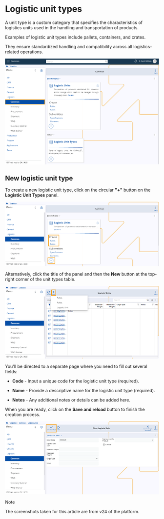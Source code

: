 # Logistic unit types

A unit type is a custom category that specifies the characteristics of logistics units used in the handling and transportation of products.

Examples of logistic unit types include pallets, containers, and crates.

They ensure standardized handling and compatibility across all logistics-related operations.

![picture](pictures/Common_view_14_03.png)

## New logistic unit type 

To create a new logistic unit type, click on the circular **"+"** button on the **Logistic Unit Types** panel.

![picture](pictures/Logistic_Units_Create_14_03.png)

Alternatively, click the title of the panel and then the **New** button at the top-right corner of the unit types table.

![picture](pictures/Logistic_Units_New_14_03.png)

You'll be directed to a separate page where you need to fill out several fields:

* **Code** - Input a unique code for the logistic unit type (required).
  
* **Name** - Provide a descriptive name for the logistic unit type (required).
  
* **Notes** - Any additional notes or details can be added here.

When you are ready, click on the **Save and reload** button to finish the creation process.

![picture](pictures/Logistical_Unit_Save_14_03.png)

> [!NOTE]
> 
> The screenshots taken for this article are from v24 of the platform.
